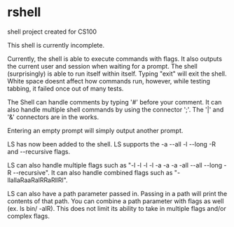 # rshell
shell project created for CS100

This shell is currently incomplete.

Currently, the shell is able to execute commands with flags. It also outputs the current user and session when waiting for a prompt. The shell (surprisingly) is able to run itself within itself. Typing "exit" will exit the shell. White space doesnt affect how commands run, however, while testing tabbing, it failed once out of many tests.

The Shell can handle comments by typing '#' before your comment. It can also handle multiple shell commands by using the connector ';'. The '|' and '&' connectors are in the works.

Entering an empty prompt will simply output another prompt.

LS has now been added to the shell. LS supports the -a --all -l --long -R and --recursive flags.  

LS can also handle multiple flags such as "-l -l -l -l -a -a -a -all --all --long -R --recursive". It can also handle combined flags such as "-llallaRaaRalRRaRllRl".

LS can also have a path parameter passed in. Passing in a path will print the contents of that path. You can combine a path parameter with flags as well (ex. ls bin/ -alR). This does not limit its ability to take in multiple flags and/or complex flags.

